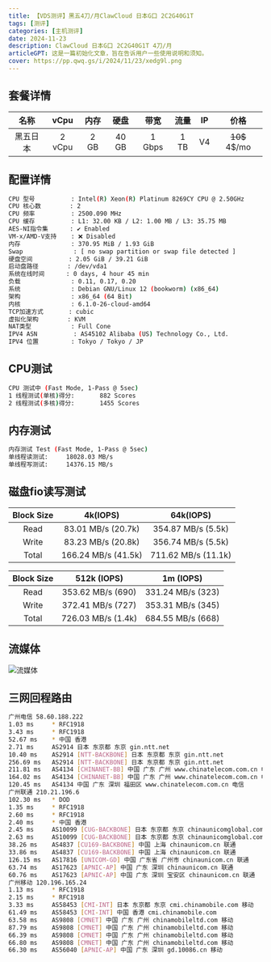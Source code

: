 ```yaml
---
title: 【VDS测评】黑五4刀/月ClawCloud 日本G口 2C2G40G1T
tags: [测评]
categories: [主机测评]
date: 2024-11-23
description: ClawCloud 日本G口 2C2G40G1T 4刀/月
articleGPT: 这是一篇初始化文章，旨在告诉用户一些使用说明和须知。
cover: https://pp.qwq.gs/i/2024/11/23/xedg9l.png
---
```


## 套餐详情
|  名称  |   vCpu   |   内存  |   硬盘 | 带宽  | 流量 | IP | 价格      |
| :----: | :------: | :----: | :----: | :-----: | :----: | :--: | :---------: |
|   黑五日本   | 2 vCpu | 2 GB | 40 GB| 1 Gbps| 1 TB | V4 | ~~10\$~~ 4$/mo |

## 配置详情
```bash
CPU 型号          : Intel(R) Xeon(R) Platinum 8269CY CPU @ 2.50GHz
CPU 核心数        : 2
CPU 频率          : 2500.090 MHz
CPU 缓存          : L1: 32.00 KB / L2: 1.00 MB / L3: 35.75 MB
AES-NI指令集      : ✔ Enabled
VM-x/AMD-V支持    : ❌ Disabled
内存              : 370.95 MiB / 1.93 GiB
Swap              : [ no swap partition or swap file detected ]
硬盘空间          : 2.05 GiB / 39.21 GiB
启动盘路径        : /dev/vda1
系统在线时间      : 0 days, 4 hour 45 min
负载              : 0.11, 0.17, 0.20
系统              : Debian GNU/Linux 12 (bookworm) (x86_64)
架构              : x86_64 (64 Bit)
内核              : 6.1.0-26-cloud-amd64
TCP加速方式       : cubic
虚拟化架构        : KVM
NAT类型           : Full Cone
IPV4 ASN          : AS45102 Alibaba (US) Technology Co., Ltd.
IPV4 位置         : Tokyo / Tokyo / JP
```

## CPU测试
```bash
CPU 测试中 (Fast Mode, 1-Pass @ 5sec)
1 线程测试(单核)得分: 		882 Scores
2 线程测试(多核)得分: 		1455 Scores
```

## 内存测试
```bash
内存测试 Test (Fast Mode, 1-Pass @ 5sec)
单线程读测试:		18028.03 MB/s
单线程写测试:		14376.15 MB/s
```

## 磁盘fio读写测试
|Block Size | 4k(IOPS) | 64k(IOPS)|
|  :------:   | :-------:  | :--------: |
|Read       | 83.01 MB/s   (20.7k) | 354.87 MB/s   (5.5k)|
|Write      | 83.23 MB/s   (20.8k) | 356.74 MB/s   (5.5k)|
|Total      | 166.24 MB/s  (41.5k) | 711.62 MB/s  (11.1k)|
                 
|Block Size | 512k          (IOPS) | 1m            (IOPS)|
|  :------:   | :-------:  | :--------: |
|Read       | 353.62 MB/s    (690) | 331.24 MB/s    (323)|
|Write      | 372.41 MB/s    (727) | 353.31 MB/s    (345)|
|Total      | 726.03 MB/s   (1.4k) | 684.55 MB/s    (668)|

## 流媒体
![流媒体](https://pp.qwq.gs/i/2024/11/23/x788un.svg)

## 三网回程路由
```bash
广州电信 58.60.188.222
1.03 ms 	* RFC1918
3.43 ms 	* RFC1918
52.67 ms 	* 中国 香港
2.71 ms 	AS2914 日本 东京都 东京 gin.ntt.net
10.40 ms 	AS2914 [NTT-BACKBONE] 日本 东京都 东京 gin.ntt.net
256.69 ms 	AS2914 [NTT-BACKBONE] 日本 东京都 东京 gin.ntt.net
211.81 ms 	AS4134 [CHINANET-BB] 中国 广东 广州 www.chinatelecom.com.cn 电信
164.02 ms 	AS4134 [CHINANET-BB] 中国 广东 广州 www.chinatelecom.com.cn 电信
120.45 ms 	AS4134 中国 广东 深圳 福田区 www.chinatelecom.com.cn 电信
广州联通 210.21.196.6
102.30 ms 	* DOD
1.35 ms 	* RFC1918
2.60 ms 	* RFC1918
2.40 ms 	* 中国 香港
2.45 ms 	AS10099 [CUG-BACKBONE] 日本 东京都 东京 chinaunicomglobal.com
2.63 ms 	AS10099 [CUG-BACKBONE] 日本 东京都 东京 chinaunicomglobal.com 联通
38.26 ms 	AS4837 [CU169-BACKBONE] 中国 上海 chinaunicom.cn 联通
33.86 ms 	AS4837 [CU169-BACKBONE] 中国 上海 chinaunicom.cn 联通
126.15 ms 	AS17816 [UNICOM-GD] 中国 广东省 广州市 chinaunicom.cn 联通
63.74 ms 	AS17623 [APNIC-AP] 中国 广东 深圳 chinaunicom.cn 联通
60.76 ms 	AS17623 [APNIC-AP] 中国 广东 深圳 宝安区 chinaunicom.cn 联通
广州移动 120.196.165.24
1.13 ms 	* RFC1918
2.15 ms 	* RFC1918
3.33 ms 	AS58453 [CMI-INT] 日本 东京都 东京 cmi.chinamobile.com 移动
61.49 ms 	AS58453 [CMI-INT] 中国 香港 cmi.chinamobile.com
63.58 ms 	AS9808 [CMNET] 中国 广东 广州 chinamobileltd.com 移动
87.79 ms 	AS9808 [CMNET] 中国 广东 广州 chinamobileltd.com 移动
66.39 ms 	AS9808 [CMNET] 中国 广东 广州 chinamobileltd.com 移动
66.80 ms 	AS9808 [CMNET] 中国 广东 广州 chinamobileltd.com 移动
66.30 ms 	AS56040 [APNIC-AP] 中国 广东 深圳 gd.10086.cn 移动
```